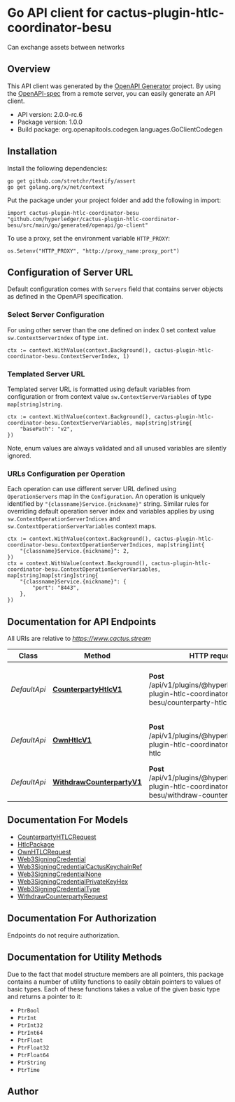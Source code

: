 # Go API client for cactus-plugin-htlc-coordinator-besu

Can exchange assets between networks

## Overview
This API client was generated by the [OpenAPI Generator](https://openapi-generator.tech) project.  By using the [OpenAPI-spec](https://www.openapis.org/) from a remote server, you can easily generate an API client.

- API version: 2.0.0-rc.6
- Package version: 1.0.0
- Build package: org.openapitools.codegen.languages.GoClientCodegen

## Installation

Install the following dependencies:

```shell
go get github.com/stretchr/testify/assert
go get golang.org/x/net/context
```

Put the package under your project folder and add the following in import:

```golang
import cactus-plugin-htlc-coordinator-besu "github.com/hyperledger/cactus-plugin-htlc-coordinator-besu/src/main/go/generated/openapi/go-client"
```

To use a proxy, set the environment variable `HTTP_PROXY`:

```golang
os.Setenv("HTTP_PROXY", "http://proxy_name:proxy_port")
```

## Configuration of Server URL

Default configuration comes with `Servers` field that contains server objects as defined in the OpenAPI specification.

### Select Server Configuration

For using other server than the one defined on index 0 set context value `sw.ContextServerIndex` of type `int`.

```golang
ctx := context.WithValue(context.Background(), cactus-plugin-htlc-coordinator-besu.ContextServerIndex, 1)
```

### Templated Server URL

Templated server URL is formatted using default variables from configuration or from context value `sw.ContextServerVariables` of type `map[string]string`.

```golang
ctx := context.WithValue(context.Background(), cactus-plugin-htlc-coordinator-besu.ContextServerVariables, map[string]string{
	"basePath": "v2",
})
```

Note, enum values are always validated and all unused variables are silently ignored.

### URLs Configuration per Operation

Each operation can use different server URL defined using `OperationServers` map in the `Configuration`.
An operation is uniquely identified by `"{classname}Service.{nickname}"` string.
Similar rules for overriding default operation server index and variables applies by using `sw.ContextOperationServerIndices` and `sw.ContextOperationServerVariables` context maps.

```golang
ctx := context.WithValue(context.Background(), cactus-plugin-htlc-coordinator-besu.ContextOperationServerIndices, map[string]int{
	"{classname}Service.{nickname}": 2,
})
ctx = context.WithValue(context.Background(), cactus-plugin-htlc-coordinator-besu.ContextOperationServerVariables, map[string]map[string]string{
	"{classname}Service.{nickname}": {
		"port": "8443",
	},
})
```

## Documentation for API Endpoints

All URIs are relative to *https://www.cactus.stream*

Class | Method | HTTP request | Description
------------ | ------------- | ------------- | -------------
*DefaultApi* | [**CounterpartyHtlcV1**](docs/DefaultApi.md#counterpartyhtlcv1) | **Post** /api/v1/plugins/@hyperledger/cactus-plugin-htlc-coordinator-besu/counterparty-htlc | Create an instance to interact with the counterparty HTLC
*DefaultApi* | [**OwnHtlcV1**](docs/DefaultApi.md#ownhtlcv1) | **Post** /api/v1/plugins/@hyperledger/cactus-plugin-htlc-coordinator-besu/own-htlc | Create an instance to interact with the own HTLC.
*DefaultApi* | [**WithdrawCounterpartyV1**](docs/DefaultApi.md#withdrawcounterpartyv1) | **Post** /api/v1/plugins/@hyperledger/cactus-plugin-htlc-coordinator-besu/withdraw-counterparty | Withdraw funds of the counterparty HTLC


## Documentation For Models

 - [CounterpartyHTLCRequest](docs/CounterpartyHTLCRequest.md)
 - [HtlcPackage](docs/HtlcPackage.md)
 - [OwnHTLCRequest](docs/OwnHTLCRequest.md)
 - [Web3SigningCredential](docs/Web3SigningCredential.md)
 - [Web3SigningCredentialCactusKeychainRef](docs/Web3SigningCredentialCactusKeychainRef.md)
 - [Web3SigningCredentialNone](docs/Web3SigningCredentialNone.md)
 - [Web3SigningCredentialPrivateKeyHex](docs/Web3SigningCredentialPrivateKeyHex.md)
 - [Web3SigningCredentialType](docs/Web3SigningCredentialType.md)
 - [WithdrawCounterpartyRequest](docs/WithdrawCounterpartyRequest.md)


## Documentation For Authorization

Endpoints do not require authorization.


## Documentation for Utility Methods

Due to the fact that model structure members are all pointers, this package contains
a number of utility functions to easily obtain pointers to values of basic types.
Each of these functions takes a value of the given basic type and returns a pointer to it:

* `PtrBool`
* `PtrInt`
* `PtrInt32`
* `PtrInt64`
* `PtrFloat`
* `PtrFloat32`
* `PtrFloat64`
* `PtrString`
* `PtrTime`

## Author



